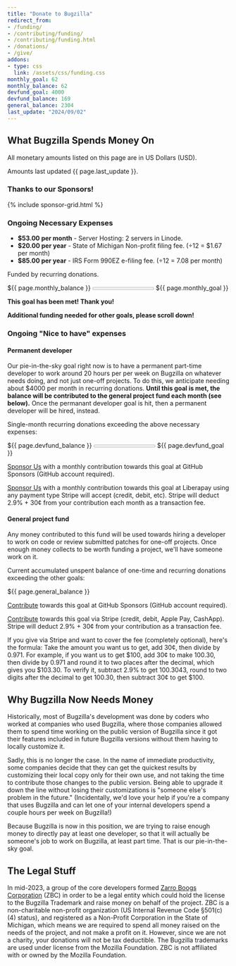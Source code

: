 ```yaml
---
title: "Donate to Bugzilla"
redirect_from:
- /funding/
- /contributing/funding/
- /contributing/funding.html
- /donations/
- /give/
addons:
- type: css
  link: /assets/css/funding.css
monthly_goal: 62
monthly_balance: 62
devfund_goal: 4000
devfund_balance: 169
general_balance: 2304
last_update: "2024/09/02"
---
```


<h2>What Bugzilla Spends Money On</h2>

<p>All monetary amounts listed on this page are in US Dollars (USD).</p>
<p>Amounts last updated {{ page.last_update }}.</p>

<h3>Thanks to our Sponsors!</h3>
{% include sponsor-grid.html %}

<h3>Ongoing Necessary Expenses</h3>

<ul>
<li><strong>$53.00 per month</strong> - Server Hosting: 2 servers in Linode.</li>
<li><strong>$20.00 per year</strong> - State of Michigan Non-profit filing fee. (÷12 = $1.67 per month)</li>
<li><strong>$85.00 per year</strong> - IRS Form 990EZ e-filing fee. (÷12 = 7.08 per month)</li>
</ul>

<p>Funded by recurring donations.</p>

<div class="fundprogress">
<span class="fundprogressbar_current">${{ page.monthly_balance }}</span>
<progress class="fundprogressbar" max="{{ page.monthly_goal }}" value="{{ page.monthly_balance }}"></progress>
<span class="fundprogressbar_total">${{ page.monthly_goal }}</span>
</div>

<p><b>This goal has been met! Thank you!</b></p>
<p><b>Additional funding needed for other goals, please scroll down!</b></p>

<h3>Ongoing "Nice to have" expenses</h3>

<h4>Permanent developer</h4>

<p>Our pie-in-the-sky goal right now is to have a permanent part-time developer
to work around 20 hours per per week on Bugzilla on whatever needs doing, and
not just one-off projects. To do this, we anticipate needing about $4000 per
month in recurring donations. <b>Until this goal is met, the balance will be
contributed to the general project fund each month (see below).</b> Once the permanant
developer goal is hit, then a permanent developer will be hired, instead.</p>

<p>Single-month recurring donations exceeding the above necessary expenses:</p>

<div class="fundprogress">
<span class="fundprogressbar_current">${{ page.devfund_balance }}</span>
<progress class="fundprogressbar" max="{{ page.devfund_goal }}" value="{{ page.devfund_balance }}"></progress>
<span class="fundprogressbar_total">${{ page.devfund_goal }}</span>
</div>

<p>
<a href="https://github.com/sponsors/bugzilla" class="button primary">Sponsor Us</a> with a monthly contribution towards this goal at GitHub Sponsors (GitHub account required).
</p>

<p>
<a href="https://liberapay.com/bugzilla/" class="button primary">Sponsor Us</a> with a monthly contribution towards this goal at Liberapay using any payment type Stripe will accept (credit, debit, etc). Stripe will deduct 2.9% + 30¢ from your contribution each month as a transaction fee.
</p>

<h4>General project fund</h4>

<p>Any money contributed to this fund will be used towards hiring a developer
to work on code or review submitted patches for one-off projects. Once enough
money collects to be worth funding a project, we'll have someone work on it.</p>

<p>Current accumulated unspent balance of one-time and recurring donations
exceeding the other goals:</p>
<div class="fundprogress"><span class="fundprogressbar_current">${{ page.general_balance }}</span></div>

<p>
<a href="https://github.com/sponsors/bugzilla" class="button primary">Contribute</a> towards this goal at GitHub Sponsors (GitHub account required).
</p>
<p>
<a href="https://donate.stripe.com/eVadTl5xa53RcIEeUV" class="button primary">Contribute</a> towards this goal via Stripe (credit, debit, Apple Pay, CashApp). Stripe will deduct 2.9% + 30¢ from your contribution as a transaction fee.
</p>
<p>If you give via Stripe and want to cover the fee (completely optional), here's the formula: Take the amount you want us to get, add 30¢, then divide by 0.971.  For example, if you want us to get $100, add 30¢ to make 100.30, then divide by 0.971 and round it to two places after the decimal, which gives you $103.30. To verify it, subtract 2.9% to get 100.3043, round to two digits after the decimal to get 100.30, then subtract 30¢ to get $100.</p>

<h2>Why Bugzilla Now Needs Money</h2>

<p>Historically, most of Bugzilla's development was done by coders who worked
at companies who used Bugzilla, where those companies allowed them to spend
time working on the public version of Bugzilla since it got their features
included in future Bugzilla versions without them having to locally customize
it.</p>

<p>Sadly, this is no longer the case. In the name of immediate productivity,
some companies decide that they can get the quickest results by customizing
their local copy only for their own use, and not taking the time to contribute
those changes to the public version. Being able to upgrade it down the line
without losing their customizations is "someone else's problem in the future."
(Incidentally, we'd love your help if you're a company that uses Bugzilla and
can let one of your internal developers spend a couple hours per week on
Bugzilla!)</p>

<p>Because Bugzilla is now in this position, we are trying to raise enough
money to directly pay at least one developer, so that it will actually be
someone's job to work on Bugzilla, at least part time. That is our
pie-in-the-sky goal.</p>

<h2>The Legal Stuff</h2>

<p>In mid-2023, a group of the core developers formed <a
href="/about/zarroboogs.html">Zarro Boogs Corporation</a> (ZBC) in order to be
a legal entity which could hold the license to the Bugzilla Trademark and raise
money on behalf of the project. ZBC is a non-charitable non-profit organization
(US Internal Revenue Code §501(c)(4) status), and registered as a
Non-Profit Corporation in the State of Michigan, which means we are required to
spend all money raised on the needs of the project, and not make a profit on
it. However, since we are not a charity, your donations will not be tax
deductible. The Bugzilla trademarks are used under license from the Mozilla
Foundation. ZBC is not affiliated with or owned by the Mozilla Foundation.</p>

